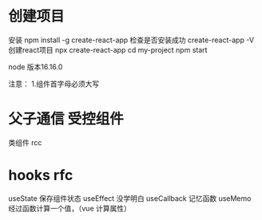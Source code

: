# 创建项目
安装 npm install -g create-react-app 
检查是否安装成功 create-react-app -V
创建react项目 npx create-react-app <my-project>
cd my-project
npm start

node 版本16.16.0

注意：
1.组件首字母必须大写
# 父子通信 受控组件 
类组件 rcc
# hooks rfc
useState 保存组件状态
useEffect 没学明白
useCallback 记忆函数
useMemo 经过函数计算一个值，（vue  计算属性）
